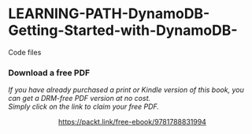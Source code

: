 # LEARNING-PATH-DynamoDB-Getting-Started-with-DynamoDB-
Code files
### Download a free PDF

 <i>If you have already purchased a print or Kindle version of this book, you can get a DRM-free PDF version at no cost.<br>Simply click on the link to claim your free PDF.</i>
<p align="center"> <a href="https://packt.link/free-ebook/9781788831994">https://packt.link/free-ebook/9781788831994 </a> </p>